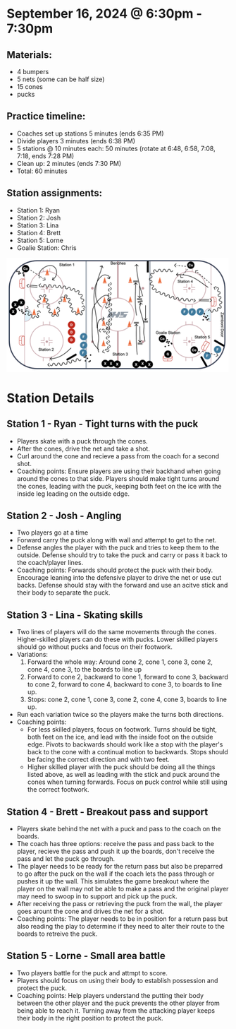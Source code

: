 
# September 16, 2024 @ 6:30pm - 7:30pm

## Materials:
- 4 bumpers
- 5 nets (some can be half size)
- 15 cones
- pucks

## Practice timeline:
- Coaches set up stations 5 minutes (ends 6:35 PM)
- Divide players 3 minutes (ends 6:38 PM)
- 5 stations @ 10 minutes each: 50 minutes (rotate at 6:48, 6:58, 7:08, 7:18, ends 7:28 PM)
- Clean up: 2 minutes (ends 7:30 PM)
- Total: 60 minutes

## Station assignments:
- Station 1: Ryan
- Station 2: Josh
- Station 3: Lina
- Station 4: Brett
- Station 5: Lorne
- Goalie Station: Chris 

<img src="https://github.com/salter14/hockey/blob/main/drill_diagrams/Practice_layout_20240916.png" alt="alt" width="600px">


# Station Details
## Station 1 - Ryan - Tight turns with the puck 
- Players skate with a puck through the cones.
- After the cones, drive the net and take a shot.
- Curl around the cone and recieve a pass from the coach for a second shot.
- Coaching points: Ensure players are using their backhand when going around the cones to that side. Players should make tight turns around the cones, leading with the puck, keeping both feet on the ice with the inside leg leading on the outside edge.

## Station 2 - Josh - Angling
- Two players go at a time
- Forward carry the puck along with wall and attempt to get to the net. 
- Defense angles the player with the puck and tries to keep them to the outside. Defense should try to take the puck and carry or pass it back to the coach/player lines.
- Coaching points: Forwards should protect the puck with their body. Encourage leaning into the defensive player to drive the net or use cut backs. Defense should stay with the forward and use an acitve stick and their body to separate the puck.

## Station 3 - Lina - Skating skills
- Two lines of players will do the same movements through the cones. Higher-skilled players can do these with pucks. Lower skilled players should go without pucks and focus on their footwork.
- Variations:
    1. Forward the whole way: Around cone 2, cone 1, cone 3, cone 2, cone 4, cone 3, to the boards to line up
    2. Forward to cone 2, backward to cone 1, forward to cone 3, backward to cone 2, forward to cone 4, backward to cone 3, to boards to line up.
    3. Stops: cone 2, cone 1, cone 3, cone 2, cone 4, cone 3, boards to line up.
- Run each variation twice so the players make the turns both directions.
- Coaching points:
    - For less skilled players, focus on footwork. Turns should be tight, both feet on the ice, and lead with the inside foot on the outside edge. Pivots to backwards should work like a stop with the player's back to the cone with a continual motion to backwards. Stops should be facing the correct direction and with two feet.
    - Higher skilled player with the puck should be doing all the things listed above, as well as leading with the stick and puck around the cones when turning forwards. Focus on puck control while still using the correct footwork.

## Station 4 - Brett - Breakout pass and support
- Players skate behind the net with a puck and pass to the coach on the boards.
- The coach has three options: receive the pass and pass back to the player, recieve the pass and push it up the boards, don't receive the pass and let the puck go through.
- The player needs to be ready for the return pass but also be preparred to go after the puck on the wall if the coach lets the pass through or pushes it up the wall. This simulates the game breakout where the player on the wall may not be able to make a pass and the original player may need to swoop in to support and pick up the puck.
- After receiving the pass or retrieving the puck from the wall, the player goes arount the cone and drives the net for a shot.
- Coaching points: The player needs to be in position for a return pass but also reading the play to determine if they need to alter their route to the boards to retreive the puck. 

## Station 5 - Lorne - Small area battle
- Two players battle for the puck and attmpt to score.
- Players should focus on using their body to establish possession and protect the puck.
- Coaching points: Help players understand the putting their body between the other player and the puck prevents the other player from being able to reach it. Turning away from the attacking player keeps their body in the right position to protect the puck.

